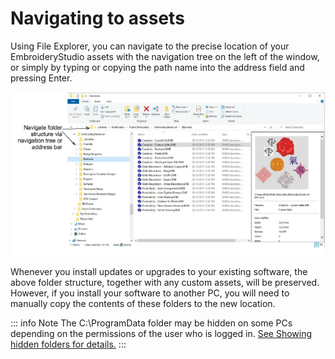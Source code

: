 # Navigating to assets

Using File Explorer, you can navigate to the precise location of your EmbroideryStudio assets with the navigation tree on the left of the window, or simply by typing or copying the path name into the address field and pressing Enter.

![FileExplorerEmbroidery.png](assets/FileExplorerEmbroidery.png)

Whenever you install updates or upgrades to your existing software, the above folder structure, together with any custom assets, will be preserved. However, if you install your software to another PC, you will need to manually copy the contents of these folders to the new location.

::: info Note
The C:\\ProgramData folder may be hidden on some PCs depending on the permissions of the user who is logged in. [See Showing hidden folders for details.](Showing_hidden_folders)
:::

